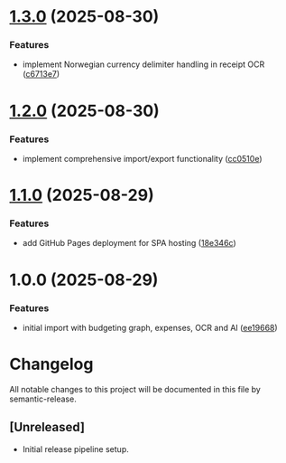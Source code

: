 # [1.3.0](https://github.com/SjoenH/money-flow/compare/v1.2.0...v1.3.0) (2025-08-30)


### Features

* implement Norwegian currency delimiter handling in receipt OCR ([c6713e7](https://github.com/SjoenH/money-flow/commit/c6713e74c30f670d539434c5074536958cd4fbfb))

# [1.2.0](https://github.com/SjoenH/money-flow/compare/v1.1.0...v1.2.0) (2025-08-30)


### Features

* implement comprehensive import/export functionality ([cc0510e](https://github.com/SjoenH/money-flow/commit/cc0510e13b75573cc89fa0ec03cdf7c7b75db016))

# [1.1.0](https://github.com/SjoenH/money-flow/compare/v1.0.0...v1.1.0) (2025-08-29)


### Features

* add GitHub Pages deployment for SPA hosting ([18e346c](https://github.com/SjoenH/money-flow/commit/18e346ce56a753fe368bbf7521e5c62f727d43a7))

# 1.0.0 (2025-08-29)


### Features

* initial import with budgeting graph, expenses, OCR and AI ([ee19668](https://github.com/SjoenH/money-flow/commit/ee1966801b2fb801a375e475b477c6da4d6e2f5c))

# Changelog

All notable changes to this project will be documented in this file by semantic-release.

## [Unreleased]

- Initial release pipeline setup.
